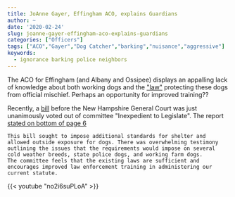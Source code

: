 ```yaml
---
title: JoAnne Gayer, Effingham ACO, explains Guardians
author: ~
date: '2020-02-24'
slug: joanne-gayer-effingham-aco-explains-guardians
categories: ["Officers"]
tags: ["ACO","Gayer","Dog Catcher","barking","nuisance","aggressive"]
keywords:
  - ignorance barking police neighbors
---
```


The ACO for Effingham (and Albany and Ossipee) displays an appalling lack of knowledge about both working dogs and the ["law"](http://www.gencourt.state.nh.us/rsa/html/xlv/466/466-31.htm) protecting these dogs from official mischief. Perhaps an opportunity for improved training??

Recently, a [bill](http://gencourt.state.nh.us/bill_status/bill_docket.aspx?lsr=2087&sy=2020&txtsessionyear=2020&txtbillnumber=HB1389&sortoption=&q=1) before the New Hampshire General Court was just unanimously voted out of committee "Inexpedient to Legislate". The report [stated on bottom of page 6](http://www.gencourt.state.nh.us/house/caljourns/calendars/2020/HC_7.pdf)


    This bill sought to impose additional standards for shelter and allowed outside exposure for dogs. There was overwhelming testimony outlining the issues that the requirements would impose on several cold weather breeds, state police dogs, and working farm dogs.  
    The committee feels that the existing laws are sufficient and encourages improved law enforcement training in administering our current statute.   
    


{{< youtube "no2i6suPLoA" >}}


<!--more-->
